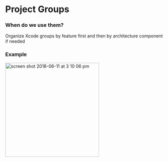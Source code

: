 # Project Groups
### When do we use them?
Organize Xcode groups by feature first and then by architecture component if needed

### Example
<img width="298" alt="screen shot 2018-06-11 at 3 10 06 pm" src="https://user-images.githubusercontent.com/16432044/41252517-5c851d8c-6d8b-11e8-8507-622ffc6d545c.png">
